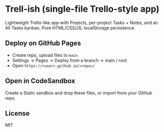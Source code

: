 # Trell-ish (single-file Trello-style app)
Lightweight Trello-like app with Projects, per-project Tasks + Notes, and an All Tasks kanban. Pure HTML/CSS/JS; localStorage persistence.

## Deploy on GitHub Pages
- Create repo, upload files to `main`
- Settings → Pages → Deploy from a branch → main / root
- Open `https://<user>.github.io/<repo>/`

## Open in CodeSandbox
Create a Static sandbox and drop these files, or import from your GitHub repo.

## License
MIT
